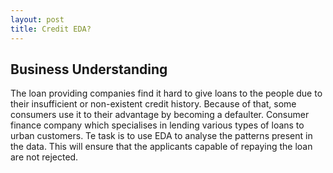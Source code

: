 ```yaml
---
layout: post
title: Credit EDA?
---
```


## **Business Understanding**

The loan providing companies find it hard to give loans to the people due to their insufficient or non-existent credit history. Because of that, some consumers use it to their advantage by becoming a defaulter. Consumer finance company which specialises in lending various types of loans to urban customers. Te task is to use EDA to analyse the patterns present in the data. This will ensure that the applicants capable of repaying the loan are not rejected.
